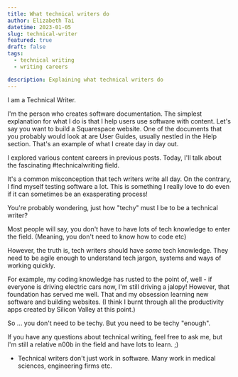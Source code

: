 ```yaml
---
title: What technical writers do
author: Elizabeth Tai
datetime: 2023-01-05
slug: technical-writer
featured: true
draft: false
tags:
  - technical writing
  - writing careers

description: Explaining what technical writers do
---
```


I am a Technical Writer.

I'm the person who creates software documentation. The simplest explanation for what I do is that I help users use software with content. Let's say you want to build a Squarespace website. One of the documents that you probably would look at are User Guides, usually nestled in the Help section. That's an example of what I create day in day out.

I explored various content careers in previous posts. Today, I'll talk about the fascinating #technicalwriting field.

It's a common misconception that tech writers write all day. On the contrary, I find myself testing software a lot. This is something I really love to do even if it can sometimes be an exasperating process!

You're probably wondering, just how "techy" must I be to be a technical writer?

Most people will say, you don't have to have lots of tech knowledge to enter the field. (Meaning, you don't need to know how to code etc)

However, the truth is, tech writers should have _some_ tech knowledge. They need to be agile enough to understand tech jargon, systems and ways of working quickly.

For example, my coding knowledge has rusted to the point of, well - if everyone is driving electric cars now, I'm still driving a jalopy! However, that foundation has served me well. That and my obsession learning new software and building websites. (I think I burnt through all the productivity apps created by Silicon Valley at this point.)

So ... you don't need to be techy. But you need to be techy "enough".

If you have any questions about technical writing, feel free to ask me, but I'm still a relative n00b in the field and have lots to learn. ;)

- Technical writers don't just work in software. Many work in medical sciences, engineering firms etc.
